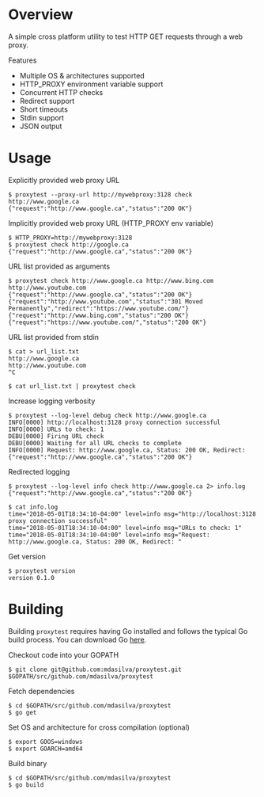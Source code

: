 # Overview

A simple cross platform utility to test HTTP GET requests through a web proxy.

Features

- Multiple OS & architectures supported
- HTTP_PROXY environment variable support
- Concurrent HTTP checks
- Redirect support
- Short timeouts
- Stdin support
- JSON output


# Usage

Explicitly provided web proxy URL

    $ proxytest --proxy-url http://mywebproxy:3128 check http://www.google.ca
    {"request":"http://www.google.ca","status":"200 OK"}


Implicitly provided web proxy URL (HTTP_PROXY env variable)

    $ HTTP_PROXY=http://mywebproxy:3128
    $ proxytest check http://google.ca
    {"request":"http://www.google.ca","status":"200 OK"}


URL list provided as arguments

    $ proxytest check http://www.google.ca http://www.bing.com http://www.youtube.com
    {"request":"http://www.google.ca","status":"200 OK"}
    {"request":"http://www.youtube.com","status":"301 Moved Permanently","redirect":"https://www.youtube.com/"}
    {"request":"http://www.bing.com","status":"200 OK"}
    {"request":"https://www.youtube.com/","status":"200 OK"}


URL list provided from stdin

    $ cat > url_list.txt
    http://www.google.ca
    http://www.youtube.com
    ^C

    $ cat url_list.txt | proxytest check


Increase logging verbosity

    $ proxytest --log-level debug check http://www.google.ca
    INFO[0000] http://localhost:3128 proxy connection successful 
    INFO[0000] URLs to check: 1                             
    DEBU[0000] Firing URL check                             
    DEBU[0000] Waiting for all URL checks to complete       
    INFO[0000] Request: http://www.google.ca, Status: 200 OK, Redirect:  
    {"request":"http://www.google.ca","status":"200 OK"}


Redirected logging 

    $ proxytest --log-level info check http://www.google.ca 2> info.log
    {"request":"http://www.google.ca","status":"200 OK"}

    $ cat info.log
    time="2018-05-01T18:34:10-04:00" level=info msg="http://localhost:3128 proxy connection successful"
    time="2018-05-01T18:34:10-04:00" level=info msg="URLs to check: 1"
    time="2018-05-01T18:34:10-04:00" level=info msg="Request: http://www.google.ca, Status: 200 OK, Redirect: "


Get version

    $ proxytest version
    version 0.1.0


# Building

Building `proxytest` requires having Go installed and follows the typical Go build process.  You can download Go [here](https://golang.org/dl/).

Checkout code into your GOPATH

    $ git clone git@github.com:mdasilva/proxytest.git $GOPATH/src/github.com/mdasilva/proxytest


Fetch dependencies

    $ cd $GOPATH/src/github.com/mdasilva/proxytest
    $ go get


Set OS and architecture for cross compilation (optional)

    $ export GOOS=windows
    $ export GOARCH=amd64


Build binary

    $ cd $GOPATH/src/github.com/mdasilva/proxytest
    $ go build 
